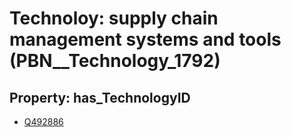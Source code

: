 # Technoloy: __supply chain management systems and tools__ (PBN__Technology_1792)

## Property: has_TechnologyID

* [Q492886](Q492886)

